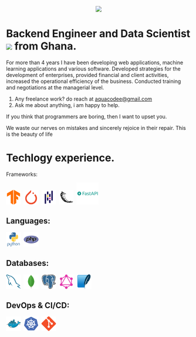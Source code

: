 <div id="header" align="center">
  <img src="https://media.giphy.com/media/iJCo9daAP0xugHhhfb/giphy.gif" width="100"/>
</div>


<h1>Backend Engineer and Data Scientist <img src="https://media.giphy.com/media/WUlplcMpOCEmTGBtBW/giphy.gif" width="30"> from Ghana.</h1>

<p> For more than 4 years I have been developing web applications, machine learning applications and various software. Developed strategies for the development of enterprises, provided financial and client activities, increased the operational efficiency of the business. Conducted training and negotiations at the managerial level.</p>

1. Any freelance work? do reach at aquacodee@gmail.com
2. Ask me about anything, i am happy to help.

If you think that programmers are boring, then I want to upset you.

We waste our nerves on mistakes and sincerely rejoice in their repair. This is the beauty of life


<h1>Techlogy experience.</h1>

Frameworks:  <div>
  <img src="https://github.com/devicons/devicon/blob/master/icons/tensorflow/tensorflow-original.svg" title="Tensorflow" alt="tensorflow" width="40" height="40"/>&nbsp;
  <img src="https://github.com/devicons/devicon/blob/master/icons/pytorch/pytorch-original.svg" title="Pytorch" alt="Pytorch" width="40" height="40"/>&nbsp;
  <img src="https://github.com/devicons/devicon/blob/master/icons/pandas/pandas-original.svg" title="Pandas" alt="Pandas" width="40" height="40"/>&nbsp;
  <img src="https://github.com/devicons/devicon/blob/master/icons/flask/flask-original.svg" title="flask" alt="flask" width="40" height="40"/>&nbsp;
  <img src="https://github.com/devicons/devicon/blob/master/icons/fastapi/fastapi-original-wordmark.svg" title="Fastapi" alt="Fastapi" width="60" height="60"/>
</div>

<h2> Languages:</h2> <div>
<img src="https://github.com/devicons/devicon/blob/master/icons/python/python-original-wordmark.svg" title="Python" alt="Python" width="40" height="40"/>&nbsp;
<img src="https://github.com/devicons/devicon/blob/master/icons/php/php-original.svg" title = "PHP" alt="PHP" width = "40"/>
</div>

<h2>Databases:</h2> <div>
  <img src="https://github.com/devicons/devicon/blob/master/icons/mysql/mysql-original.svg" title="MySQL" alt="MySQL" width="40" height="40"/>&nbsp;
  <img src="https://github.com/devicons/devicon/blob/master/icons/mongodb/mongodb-original.svg" title="MongoDB" alt="MongoDB" width="40" height="40"/>&nbsp;
  <img src="https://github.com/devicons/devicon/blob/master/icons/postgresql/postgresql-original.svg" title="PostgreSQL" alt="PostgreSQL" width="40" height="40"/>&nbsp;
  <img src="https://github.com/devicons/devicon/blob/master/icons/graphql/graphql-plain.svg" title="GraphQL" alt="GraphQL" width="40" height="40"/>&nbsp;
  <img src="https://github.com/devicons/devicon/blob/master/icons/sqlite/sqlite-original.svg" title="SQLite" alt="SQLite" width="40" height="40"/>
</div>

<h2>DevOps & CI/CD: </h2> <div>
  <img src="https://github.com/devicons/devicon/blob/master/icons/docker/docker-original.svg" title=" Docker" alt=" Docker" width="40" height="40"/>&nbsp;
  <img src="https://github.com/devicons/devicon/blob/master/icons/kubernetes/kubernetes-plain.svg" title="Kubernetes" alt="Kubernetes" width="40" height="40"/>&nbsp;
  <img src="https://github.com/devicons/devicon/blob/master/icons/git/git-original.svg" title="GIT" alt="GIT" width="40" height="40"/>
</div>
 
